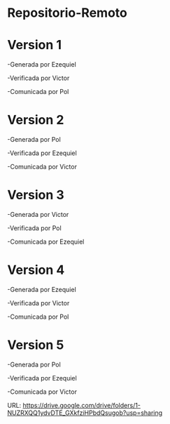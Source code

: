 # Repositorio-Remoto
# Version 1
 
 -Generada por Ezequiel
 
 -Verificada por Victor
 
 -Comunicada por Pol

# Version 2
 
 -Generada por Pol

-Verificada por Ezequiel

-Comunicada por Victor

# Version 3

-Generada por Victor

-Verificada por Pol

-Comunicada por Ezequiel

# Version 4

-Generada por Ezequiel

-Verificada por Victor

-Comunicada por Pol

# Version 5

-Generada por Pol

-Verificada por Ezequiel

-Comunicada por Victor

URL: https://drive.google.com/drive/folders/1-NUZRXQQ1ydvDTE_GXkfziHPbdQsugob?usp=sharing
 
